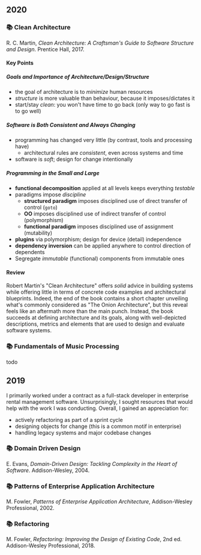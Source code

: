 ## 2020

### 📚 Clean Architecture

R. C. Martin, _Clean Architecture: A Craftsman's Guide to Software Structure and
Design_. Prentice Hall, 2017.

#### Key Points

##### Goals and Importance of Architecture/Design/Structure

- the goal of architecture is to _minimize_ human resources
- _structure_ is more valuable than behaviour, because it imposes/dictates it
- start/stay _clean_: you won't have time to go back (only way to go fast is to
  go well)

##### Software is Both Consistent and Always Changing

- programming has changed very little (by contrast, tools and processing have)
  - architectural rules are _consistent_, even across systems and time
- software is _soft_; design for change intentionally

##### Programming in the Small and Large

- **functional decomposition** applied at all levels keeps everything _testable_
- paradigms impose _discipline_
  - **structured paradigm** imposes disciplined use of direct transfer of
    control (`goto`)
  - **OO** imposes disciplined use of indirect transfer of control
    (polymorphism)
  - **functional paradigm** imposes disciplined use of assignment (mutability)
- **plugins** via polymorphism; design for device (detail) independence
- **dependency inversion** can be applied anywhere to control direction of
  dependents
- Segregate _immutable_ (functional) components from immutable ones

#### Review

Robert Martin's "Clean Architecture" offers _solid_ advice in building systems
while offering little in terms of concrete code examples and architectural
blueprints. Indeed, the end of the book contains a short chapter unveiling
what's commonly considered as "The Onion Architecture", but this reveal feels
like an aftermath more than the main punch. Instead, the book succeeds at
defining architecture and its goals, along with well-depicted descriptions,
metrics and elements that are used to design and evaluate software systems.

### 📚 Fundamentals of Music Processing

todo

## 2019

I primarily worked under a contract as a full-stack developer in enterprise
rental management software. Unsurprisingly, I sought resources that would help
with the work I was conducting. Overall, I gained an appreciation for:

- actively refactoring as part of a sprint cycle
- designing objects for change (this is a common motif in enterprise)
- handling legacy systems and major codebase changes

### 📚 Domain Driven Design

E. Evans, _Domain-Driven Design: Tackling Complexity in the Heart of Software_.
Addison-Wesley, 2004.

### 📚 Patterns of Enterprise Application Architecture

M. Fowler, _Patterns of Enterprise Application Architecture_, Addison-Wesley
Professional, 2002.

### 📚 Refactoring

M. Fowler, _Refactoring: Improving the Design of Existing Code_, 2nd ed.
Addison-Wesley Professional, 2018.
